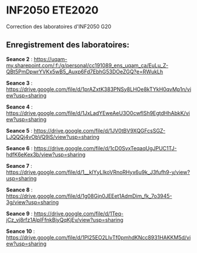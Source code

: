 # INF2050 ETE2020
Correction des laboratoires d'INF2050 G20

## Enregistrement des laboratoires:

**Seance 2** : https://uqam-my.sharepoint.com/:f:/g/personal/cc191089_ens_uqam_ca/EuLu_Z-QBt5PmDpwrYVKx5wB5_Auxp6Fd7EbhG53DOeZGQ?e=RWukLh

**Seance 3** : https://drive.google.com/file/d/1prAZxtK383PNSy8LHOe8kTYkH0qvMp1n/view?usp=sharing

**Seance 4** : https://drive.google.com/file/d/1JxLadYEweAeU3O0cwflSh9EgtdHhAbkK/view?usp=sharing

**Seance 5** : https://drive.google.com/file/d/1JV0tBV9XQGFcsSGZ-LJQQQj4vObVQ9iS/view?usp=sharing

**Seance 6** : https://drive.google.com/file/d/1cD0SvxTeqaqUgJPUC1TJ-hdfK6eKex3b/view?usp=sharing 

**Seance 7** : https://drive.google.com/file/d/1__kIYyLIkoVRnoRHyx6u9k_J3fufh9-y/view?usp=sharing

**Seance 8** : https://drive.google.com/file/d/1g08Gjn0JEEet1AdmDim_fk_7o3945-3g/view?usp=sharing


**Seance 9** : https://drive.google.com/file/d/1Teq-jCz_vj8rfz1AlplFfnkBjyQqKjEv/view?usp=sharing


**Seance 10** : https://drive.google.com/file/d/1PI25EO2LIvTf0pmhdKNcc8931HAKKM5d/view?usp=sharing
